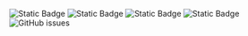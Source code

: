 ![Static Badge](https://img.shields.io/badge/blacklists-61-000000) ![Static Badge](https://img.shields.io/badge/blacklisted-2937726-cc0000) ![Static Badge](https://img.shields.io/badge/whitelisted-2254-00CC00) ![Static Badge](https://img.shields.io/badge/streaming_blacklist-28107-000000) ![GitHub issues](https://img.shields.io/github/issues/fabriziosalmi/blacklists)
